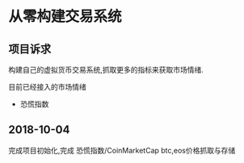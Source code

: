 # 从零构建交易系统

## 项目诉求
构建自己的虚拟货币交易系统,抓取更多的指标来获取市场情绪.

目前已经接入的市场情绪
* 恐慌指数 


## 2018-10-04
完成项目初始化,完成 恐慌指数/CoinMarketCap btc,eos价格抓取与存储